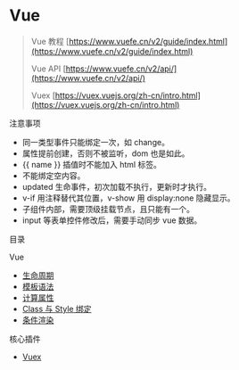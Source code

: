 # Vue

> Vue 教程 [https://www.vuefe.cn/v2/guide/index.html](https://www.vuefe.cn/v2/guide/index.html)
> 
> Vue API [https://www.vuefe.cn/v2/api/](https://www.vuefe.cn/v2/api/)
> 
> Vuex [https://vuex.vuejs.org/zh-cn/intro.html](https://vuex.vuejs.org/zh-cn/intro.html)

注意事项

- 同一类型事件只能绑定一次，如 change。
- 属性提前创建，否则不被监听，dom 也是如此。
- {{ name }} 插值时不能加入 html 标签。
- 不能绑定空内容。
- updated 生命事件，初次加载不执行，更新时才执行。
- v-if 用注释替代其位置，v-show 用 display:none 隐藏显示。
- 子组件内部，需要顶级挂载节点，且只能有一个。
- input 等表单控件修改后，需要手动同步 vue 数据。

目录

Vue

- [生命周期](生命周期.md)
- [模板语法](模板语法.md)
- [计算属性](计算属性.md)
- [Class 与 Style 绑定](Class与Style绑定.md)
- [条件渲染](条件渲染.md)

核心插件

- [Vuex](Vuex.md)

